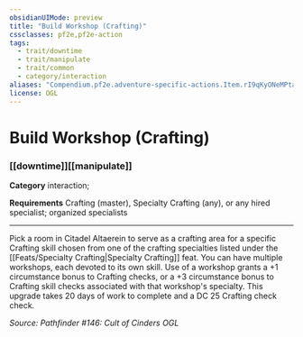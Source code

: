 ```yaml
---
obsidianUIMode: preview
title: "Build Workshop (Crafting)"
cssclasses: pf2e,pf2e-action
tags:
  - trait/downtime
  - trait/manipulate
  - trait/common
  - category/interaction
aliases: "Compendium.pf2e.adventure-specific-actions.Item.rI9qKyONeMPtajZ8"
license: OGL
---
```

# Build Workshop (Crafting)

### [[downtime]][[manipulate]]

**Category** interaction; 




**Requirements** Crafting (master), Specialty Crafting (any), or any hired specialist; organized specialists

* * *

Pick a room in Citadel Altaerein to serve as a crafting area for a specific Crafting skill chosen from one of the crafting specialties listed under the [[Feats/Specialty Crafting|Specialty Crafting]] feat. You can have multiple workshops, each devoted to its own skill. Use of a workshop grants a +1 circumstance bonus to Crafting checks, or a +3 circumstance bonus to Crafting skill checks associated with that workshop's specialty. This upgrade takes 20 days of work to complete and a DC 25 Crafting check check.

*Source: Pathfinder #146: Cult of Cinders*
*OGL*